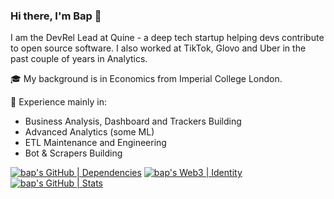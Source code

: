 ### Hi there, I'm Bap 👋

I am the DevRel Lead at Quine - a deep tech startup helping devs contribute to open source software. 
I also worked at TikTok, Glovo and Uber in the past couple of years in Analytics. 

🎓 My background is in Economics from Imperial College London. 

💽 Experience mainly in: 
- Business Analysis, Dashboard and Trackers Building
- Advanced Analytics (some ML)
- ETL Maintenance and Engineering
- Bot & Scrapers Building

[![bap's GitHub | Dependencies](https://stats.quine.sh/bap/dependencies?theme=dark)](https://quine.sh?utm_source=widgets&utm_campaign=bap)
[![bap's Web3 | Identity](https://stats.quine.sh/bap/web3?theme=dark)](https://quine.sh)
[![bap's GitHub | Stats](https://stats.quine.sh/bap/github?theme=light)](https://quine.sh)

